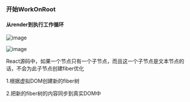 ### 开始WorkOnRoot

#### 从render到执行工作循环
![image](https://github.com/lizuncong/mini-react/blob/master/imgs/react01.jpg)


![image](https://github.com/lizuncong/mini-react/blob/master/imgs/react02.jpg)


React源码中，如果一个节点只有一个子节点，而且这一个子节点是文本节点的话，不会为此子节点创建fiber优化



1.根据虚拟DOM创建新的fiber树

2.把新的fiber树的内容同步到真实DOM中